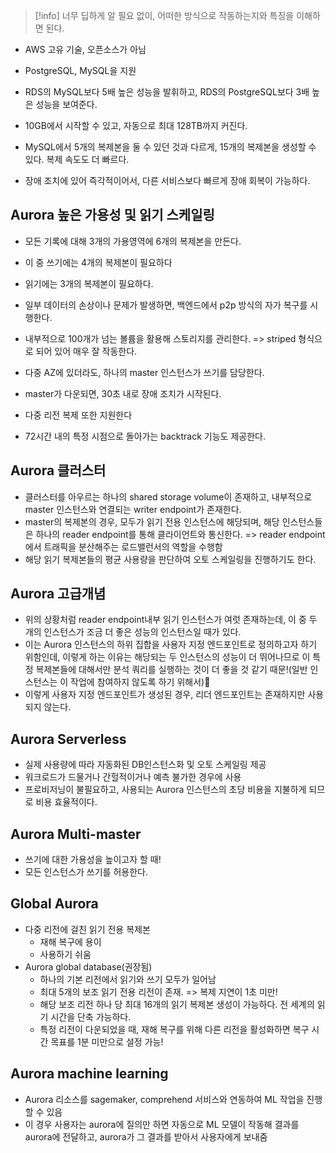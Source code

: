 >[!info] 너무 딥하게 알 필요 없이, 어떠한 방식으로 작동하는지와 특징을 이해하면 된다.

- AWS 고유 기술, 오픈소스가 아님
- PostgreSQL, MySQL을 지원
- RDS의 MySQL보다 5배 높은 성능을 발휘하고, RDS의 PostgreSQL보다 3배 높은 성능을 보여준다.

- 10GB에서 시작할 수 있고, 자동으로 최대 128TB까지 커진다.
- MySQL에서 5개의 복제본을 둘 수 있던 것과 다르게, 15개의 복제본을 생성할 수 있다. 복제 속도도 더 빠르다.
- 장애 조치에 있어 즉각적이어서, 다른 서비스보다 빠르게 장애 회복이 가능하다.

## Aurora 높은 가용성 및 읽기 스케일링


- 모든 기록에 대해 3개의 가용영역에 6개의 복제본을 만든다.
- 이 중 쓰기에는 4개의 복제본이 필요하다
- 읽기에는 3개의 복제본이 필요하다.

- 일부 데이터의 손상이나 문제가 발생하면, 백엔드에서 p2p 방식의 자가 복구를 시행한다.
- 내부적으로 100개가 넘는 볼륨을 활용해 스토리지를 관리한다. => striped 형식으로 되어 있어 매우 잘 작동한다.

- 다중 AZ에 있더라도, 하나의 master 인스턴스가 쓰기를 담당한다.
- master가 다운되면, 30초 내로 장애 조치가 시작된다.
- 다중 리전 복제 또한 지원한다
- 72시간 내의 특정 시점으로 돌아가는 backtrack 기능도 제공한다.


## Aurora 클러스터

- 클러스터를 아우르는 하나의 shared storage volume이 존재하고, 내부적으로 master 인스턴스와 연결되는 writer endpoint가 존재한다.
- master의 복제본의 경우, 모두가 읽기 전용 인스턴스에 해당되며, 해당 인스턴스들은 하나의 reader endpoint를 통해 클라이언트와 통신한다. => reader endpoint에서 트래픽을 분산해주는 로드밸런서의 역할을 수행함
- 해당 읽기 복제본들의 평균 사용량을 판단하여 오토 스케일링을 진행하기도 한다.

## Aurora 고급개념


- 위의 상황처럼 reader endpoint내부 읽기 인스턴스가 여럿 존재하는데, 이 중 두 개의 인스턴스가 조금 더 좋은 성능의 인스턴스일 때가 있다.
- 이는 Aurora 인스턴스의 하위 집합을 사용자 지정 엔드포인트로 정의하고자 하기 위함인데, 이렇게 하는 이유는 해당되는 두 인스턴스의 성능이 더 뛰어나므로 이 특정 복제본들에 대해서만 분석 쿼리를 실행하는 것이 더 좋을 것  같기 때문!(일반 인스턴스는 이 작업에 참여하지 않도록 하기 위해서)
- 이렇게 사용자 지정 엔드포인트가 생성된 경우, 리더 엔드포인트는 존재하지만 사용되지 않는다.

## Aurora Serverless

- 실제 사용량에 따라 자동화된 DB인스턴스화 및 오토 스케일링 제공
- 워크로드가 드물거나 간헐적이거나 예측 불가한 경우에 사용
- 프로비저닝이 불필요하고, 사용되는 Aurora 인스턴스의 초당 비용을 지불하게 되므로 비용 효율적이다.


## Aurora Multi-master

- 쓰기에 대한 가용성을 높이고자 할 때!
- 모든 인스턴스가 쓰기를 허용한다.

## Global Aurora

- 다중 리전에 걸친 읽기 전용 복제본
	- 재해 복구에 용이
	- 사용하기 쉬움
- Aurora global database(권장됨)
	- 하나의 기본 리전에서 읽기와 쓰기 모두가 일어남
	- 최대 5개의 보조 읽기 전용 리전이 존재. => 복제 지연이 1초 미만!
	- 해당 보조 리전 하나 당 최대 16개의 읽기 복제본 생성이 가능하다. 전 세계의 읽기 시간을 단축 가능하다.
	- 특정 리전이 다운되었을 때, 재해 복구를 위해 다른 리전을 활성화하면 복구 시간 목표를 1분 미만으로 설정 가능!

## Aurora machine learning

- Aurora 리소스를 sagemaker, comprehend 서비스와 연동하여 ML 작업을 진행할 수 있음
- 이 경우 사용자는 aurora에 질의만 하면 자동으로 ML 모델이 작동해 결과를 aurora에 전달하고, aurora가 그 결과를 받아서 사용자에게 보내줌
